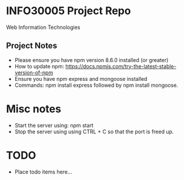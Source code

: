 # INFO30005 Project Repo
Web Information Technologies

## Project Notes 
- Please ensure you have npm version 8.6.0 installed (or greater)
- How to update npm: https://docs.npmjs.com/try-the-latest-stable-version-of-npm
- Ensure you have npm express and mongoose installed
- Commands: npm install express followed by npm install mongoose.

# Misc notes
- Start the server using: npm start
- Stop the server using using CTRL + C so that the port is freed up. 

# TODO
- Place todo items here...